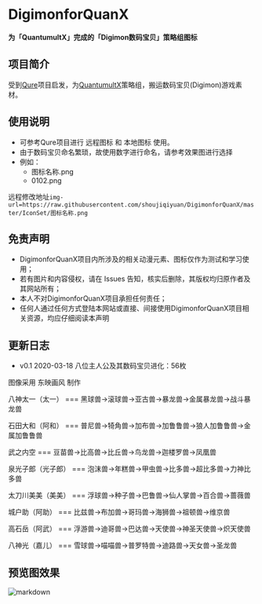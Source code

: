 # DigimonforQuanX

**为「QuantumultX」完成的「Digimon数码宝贝」策略组图标**


## 项目简介
受到[Qure](https://github.com/Koolson/Qure "Qure")项目启发，为[QuantumultX](https://github.com/crossutility/Quantumult-X/ "QuantumultX")策略组，搬运数码宝贝(Digimon)游戏素材。

## 使用说明
+ 可参考Qure项目进行 远程图标 和 本地图标 使用。
+ 由于数码宝贝命名繁琐，故使用数字进行命名，请参考效果图进行选择
+ 例如：
    * 图标名称.png
    * 0102.png

远程修改地址`img-url=https://raw.githubusercontent.com/shoujiqiyuan/DigimonforQuanX/master/IconSet/图标名称.png`


## 免责声明
+ DigimonforQuanX项目内所涉及的相关动漫元素、图标仅作为测试和学习使用；
+ 若有图片和内容侵权，请在 Issues 告知，核实后删除，其版权均归原作者及其网站所有；
+ 本人不对DigimonforQuanX项目承担任何责任；
+ 任何人通过任何方式登陆本网站或直接、间接使用DigimonforQuanX项目相关资源，均应仔细阅读本声明


## 更新日志
+ v0.1
2020-03-18
八位主人公及其数码宝贝进化：56枚

图像采用 东映画风 制作

八神太一（太一）     ===    黑球兽→滚球兽→亚古兽→暴龙兽→金属暴龙兽→战斗暴龙兽

石田大和（阿和）     ===    普尼兽→犄角兽→加布兽→加鲁鲁兽→狼人加鲁鲁兽→金属加鲁鲁兽

武之内空            ===    豆苗兽→比高兽→比丘兽→鸟龙兽→迦楼罗兽→凤凰兽

泉光子郎（光子郎）   ===    泡沫兽→年糕兽→甲虫兽→比多兽→超比多兽→力神比多兽

太刀川美美（美美）   ===    浮球兽→种子兽→巴鲁兽→仙人掌兽→百合兽→蔷薇兽

城户助（阿助）       ===    比兹兽→布加兽→哥玛兽→海狮兽→祖顿兽→维京兽

高石岳（阿武）       ===    浮游兽→迪哥兽→巴达兽→天使兽→神圣天使兽→炽天使兽

八神光（嘉儿）       ===    雪球兽→喵喵兽→普罗特兽→迪路兽→天女兽→圣龙兽


## 预览图效果
![markdown](https://github.com/shoujiqiyuan/DigimonforQuanX/blob/master/Preview.png "DigimonforQuanX")
